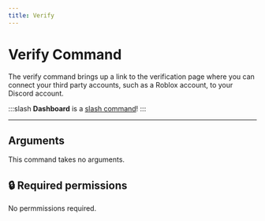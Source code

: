 ```yaml
---
title: Verify
---
```

# Verify Command

The verify command brings up a link to the verification page where you can connect your third party accounts, such as a Roblox account, to your Discord account.

:::slash
**Dashboard** is a [slash command](/commands/info/slash/)!
:::

---

## Arguments

This command takes no arguments.

## 🔒 Required permissions

No permmissions required.